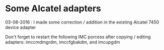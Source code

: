 # Some Alcatel adapters

03-08-2016 : I made some correction / addition in the existing Alcatel 7450 device adapter
		 
Don't forget to restart the following IMC porcess after copying / editing adapters:
imccmdmgrdm, imccfgbakdm, and imcupgdm 